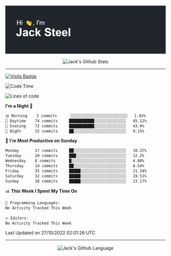 <p align="center">
  <img align="center" src="https://github.com/JackSteel97/JackSteel97/blob/main/header.png?raw=true" alt="Hi, I'm Jack Steel" /> 
 </p>
<p align="center">
 <img align="center" src="https://github-readme-stats.vercel.app/api?username=jacksteel97&show_icons=true&count_private=true&theme=dracula" alt="Jack's Github Stats" /> 
</p>

<hr/>

[![Visits Badge](https://badges.pufler.dev/visits/JackSteel97/JackSteel97?color=blue&label=Profile%20Visits)](https://github.com/JackSteel97)
<!--START_SECTION:waka-->
![Code Time](http://img.shields.io/badge/Code%20Time-476%20hrs%2024%20mins-blue)

![Lines of code](https://img.shields.io/badge/From%20Hello%20World%20I%27ve%20Written-856%20Thousand%20lines%20of%20code-blue)

**I'm a Night 🦉** 

```text
🌞 Morning    3 commits      ░░░░░░░░░░░░░░░░░░░░░░░░░   1.83% 
🌆 Daytime    74 commits     ███████████░░░░░░░░░░░░░░   45.12% 
🌃 Evening    72 commits     ███████████░░░░░░░░░░░░░░   43.9% 
🌙 Night      15 commits     ██░░░░░░░░░░░░░░░░░░░░░░░   9.15%

```
📅 **I'm Most Productive on Sunday** 

```text
Monday       17 commits     ██░░░░░░░░░░░░░░░░░░░░░░░   10.37% 
Tuesday      20 commits     ███░░░░░░░░░░░░░░░░░░░░░░   12.2% 
Wednesday    8 commits      █░░░░░░░░░░░░░░░░░░░░░░░░   4.88% 
Thursday     14 commits     ██░░░░░░░░░░░░░░░░░░░░░░░   8.54% 
Friday       35 commits     █████░░░░░░░░░░░░░░░░░░░░   21.34% 
Saturday     32 commits     █████░░░░░░░░░░░░░░░░░░░░   19.51% 
Sunday       38 commits     █████░░░░░░░░░░░░░░░░░░░░   23.17%

```


📊 **This Week I Spent My Time On** 

```text
💬 Programming Languages: 
No Activity Tracked This Week

🔥 Editors: 
No Activity Tracked This Week

```


 Last Updated on 27/10/2022 02:01:26 UTC
<!--END_SECTION:waka-->

<hr/>

<p align="center">
    <img align="center" src="https://github-readme-stats.vercel.app/api/top-langs/?username=jacksteel97&langs_count=10&layout=compact&theme=dracula" alt="Jack's Github Language" /> 
</p>
